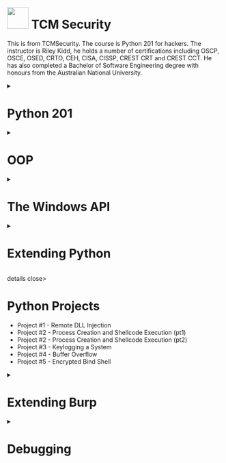 # <img src="https://i.ibb.co/3ytXhvR/tcm-1.png" width="50"> TCM Security
This is from TCMSecurity. The course is Python 201 for hackers.
The instructor is Riley Kidd, he holds a number of certifications including OSCP, OSCE, OSED, CRTO, CEH, CISA, CISSP, CREST CRT and CREST CCT. He has also completed a Bachelor of Software Engineering degree with honours from the Australian National University.

<details close>
<summary>
<h1> Python 201</h1>
</summary>

  <ul>
    <li>Decorators</li>
       <li>Generators</li>
       <li>Serialization</li>
       <li>Closures</li>
  </ul>

</details>


<details close>
<summary>
<h1>OOP</h1>
</summary>

  <ul>
    <li>Classes, Objects, Methods</li>
       <li>Inheritance</li>
       <li>Encapsulation</li>
       <li>Polymorphism</li>
        <li>Operator Overloading</li>
        <li>Class Decorators</li>
  </ul>

</details>

<details close>
<summary>
<h1>The Windows API</h1>
</summary>

  <ul>
       <li>C Data Types and Structures</li>
       <li>Interfacing with the Windows API</li>
       <li>Undocumented API Calls</li>
        <li>Direct Syscalls</li>
        <li>Execution from a DLL</li>
  </ul>

</details>

<details close>
<summary>
<h1>Extending Python</h1>
</summary>

  <ul>
        <li>BeautifulSoup</li>
  <li>Py2exe</li>
  <li>Sockets</li>
  <li>Scapy</li>
  <li>Subprocess</li>
  <li>Threading</li>
  <li>Pycryptodome</li>
  <li>Argparse</li>
    
  </ul>

</details>



details close>
<summary>
<h1>Python Projects</h1>
</summary>

  <ul>

 <li>Project #1 - Remote DLL Injection</li>
  <li>Project #2 - Process Creation and Shellcode Execution (pt1)</li>
  <li>Project #2 - Process Creation and Shellcode Execution (pt2)</li>
  <li>Project #3 - Keylogging a System</li>
  <li>Project #4 - Buffer Overflow</li>
  <li>Project #5 - Encrypted Bind Shell</li>
    
  </ul>

</details>

<details close>
<summary>
<h1> Extending Burp </h1>
</summary>
<ul>
  <li>Start Introduction</li>
  <li>Start Custom Burp Extension</li>
</ul>
</details>
<details close>
<summary>
<h1> Debugging </h1>
</summary>
<ul>
  <li>Start Introduction</li>
  <li>Start Debugging a Script</li>
</ul>
</details>
